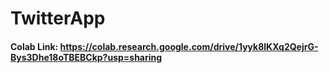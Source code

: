 # TwitterApp

#### Colab Link: https://colab.research.google.com/drive/1yyk8lKXq2QejrG-Bys3Dhe18oTBEBCkp?usp=sharing

